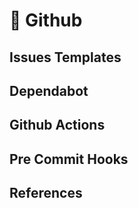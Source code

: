 # 🤖 Github

## Issues Templates

## Dependabot

## Github Actions

## Pre Commit Hooks

## References
